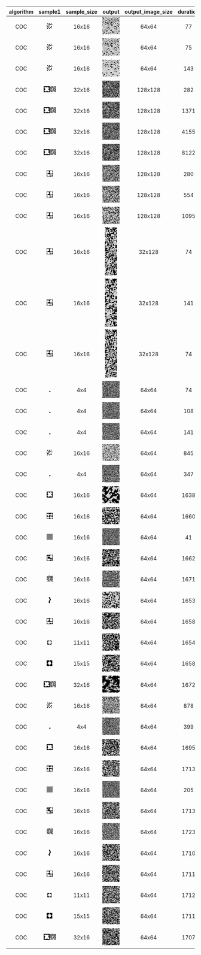 | algorithm | sample1 | sample_size | output | output_image_size | duration | seed | algorithm_parameters |
|:----:|:----:|:----:|:----:|:----:|:----:|:----:|:----:|
|COC|<img src="SamplesBnW/Boulders.png">|16x16|<img src="ExperimentsCOC/Output/Boulders1.png">|64x64|77|42|Temperature=1, Receptor=2, Iterations=2|
|COC|<img src="SamplesBnW/Boulders.png">|16x16|<img src="ExperimentsCOC/Output/Boulders2.png">|64x64|75|42|Temperature=0.1, Receptor=2, Iterations=2|
|COC|<img src="SamplesBnW/Boulders.png">|16x16|<img src="ExperimentsCOC/Output/Boulders3.png">|64x64|143|42|Temperature=0.1, Receptor=2, Iterations=4|
|COC|<img src="SamplesBnW/CaveMaze.png">|32x16|<img src="ExperimentsCOC/Output/CaveMaze1.png">|128x128|282|42|Temperature=1, Receptor=2, Iterations=2|
|COC|<img src="SamplesBnW/CaveMaze.png">|32x16|<img src="ExperimentsCOC/Output/CaveMaze2.png">|128x128|1371|42|Temperature=1, Receptor=3, Iterations=2|
|COC|<img src="SamplesBnW/CaveMaze.png">|32x16|<img src="ExperimentsCOC/Output/CaveMaze3.png">|128x128|4155|42|Temperature=1, Receptor=4, Iterations=2|
|COC|<img src="SamplesBnW/CaveMaze.png">|32x16|<img src="ExperimentsCOC/Output/CaveMaze4.png">|128x128|8122|42|Temperature=1, Receptor=4, Iterations=4|
|COC|<img src="SamplesBnW/Rooms.png">|16x16|<img src="ExperimentsCOC/Output/Rooms1.png">|128x128|280|42|Temperature=1, Receptor=2, Iterations=2|
|COC|<img src="SamplesBnW/Rooms.png">|16x16|<img src="ExperimentsCOC/Output/Rooms2.png">|128x128|554|42|Temperature=1, Receptor=2, Iterations=4|
|COC|<img src="SamplesBnW/Rooms.png">|16x16|<img src="ExperimentsCOC/Output/Rooms3.png">|128x128|1095|42|Temperature=1, Receptor=2, Iterations=8|
|COC|<img src="SamplesBnW/Rooms.png">|16x16|<img src="ExperimentsCOC/Output/Roomsv1.png">|32x128|74|42|Temperature=1, Receptor=2, Iterations=2|
|COC|<img src="SamplesBnW/Rooms.png">|16x16|<img src="ExperimentsCOC/Output/Roomsv2.png">|32x128|141|42|Temperature=1, Receptor=2, Iterations=4|
|COC|<img src="SamplesBnW/Rooms.png">|16x16|<img src="ExperimentsCOC/Output/Roomsv3.png">|32x128|74|42|Temperature=0.1, Receptor=2, Iterations=2|
|COC|<img src="SamplesBnW/SimpleMaze.png">|4x4|<img src="ExperimentsCOC/Output/SimpleMaze1.png">|64x64|74|42|Temperature=1, Receptor=2, Iterations=2|
|COC|<img src="SamplesBnW/SimpleMaze.png">|4x4|<img src="ExperimentsCOC/Output/SimpleMaze2.png">|64x64|108|42|Temperature=1, Receptor=2, Iterations=3|
|COC|<img src="SamplesBnW/SimpleMaze.png">|4x4|<img src="ExperimentsCOC/Output/SimpleMaze3.png">|64x64|141|42|Temperature=0.1, Receptor=2, Iterations=4|
|COC|<img src="SamplesBnW/Boulders.png">|16x16|<img src="ExperimentsCOC/Output/misc_Boulders.png">|64x64|845|-1(592)|Temperature=0.5, Receptor=3, Iterations=5|
|COC|<img src="SamplesBnW/SimpleMaze.png">|4x4|<img src="ExperimentsCOC/Output/misc_SimpleMaze.png">|64x64|347|-1(490)|Temperature=1, Receptor=2, Iterations=10|
|COC|<img src="SamplesBnW/Cave.png">|16x16|<img src="ExperimentsCOC/Output/misc_Cave.png">|64x64|1638|-1(889)|Temperature=1, Receptor=3, Iterations=10|
|COC|<img src="SamplesBnW/Caves.png">|16x16|<img src="ExperimentsCOC/Output/misc_Caves.png">|64x64|1660|-1(588)|Temperature=1, Receptor=3, Iterations=10|
|COC|<img src="SamplesBnW/Chess.png">|16x16|<img src="ExperimentsCOC/Output/misc_Chess.png">|64x64|41|-1(310)|Temperature=1, Receptor=2, Iterations=1|
|COC|<img src="SamplesBnW/LessRooms.png">|16x16|<img src="ExperimentsCOC/Output/misc_LessRooms.png">|64x64|1662|-1(405)|Temperature=1, Receptor=3, Iterations=10|
|COC|<img src="SamplesBnW/Maze.png">|16x16|<img src="ExperimentsCOC/Output/misc_Maze.png">|64x64|1671|-1(131)|Temperature=1, Receptor=3, Iterations=10|
|COC|<img src="SamplesBnW/River.png">|16x16|<img src="ExperimentsCOC/Output/misc_River.png">|64x64|1653|-1(856)|Temperature=1, Receptor=3, Iterations=10|
|COC|<img src="SamplesBnW/Rooms.png">|16x16|<img src="ExperimentsCOC/Output/misc_Rooms.png">|64x64|1658|-1(570)|Temperature=1, Receptor=3, Iterations=10|
|COC|<img src="SamplesBnW/SimpleRooms.png">|11x11|<img src="ExperimentsCOC/Output/misc_SimpleRooms.png">|64x64|1654|-1(286)|Temperature=1, Receptor=3, Iterations=10|
|COC|<img src="SamplesBnW/ThickWalls.png">|15x15|<img src="ExperimentsCOC/Output/misc_ThickWalls.png">|64x64|1658|-1(994)|Temperature=1, Receptor=3, Iterations=10|
|COC|<img src="SamplesBnW/CaveMaze.png">|32x16|<img src="ExperimentsCOC/Output/misc_CaveMaze.png">|64x64|1672|-1(713)|Temperature=1, Receptor=3, Iterations=10|
|COC|<img src="SamplesBnW/Boulders.png">|16x16|<img src="ExperimentsCOC/Output/misc_Boulders.gif">|64x64|878|-1(809)|Temperature=0.5, Receptor=3, Iterations=5|
|COC|<img src="SamplesBnW/SimpleMaze.png">|4x4|<img src="ExperimentsCOC/Output/misc_SimpleMaze.gif">|64x64|399|-1(734)|Temperature=1, Receptor=2, Iterations=10|
|COC|<img src="SamplesBnW/Cave.png">|16x16|<img src="ExperimentsCOC/Output/misc_Cave.gif">|64x64|1695|-1(178)|Temperature=1, Receptor=3, Iterations=10|
|COC|<img src="SamplesBnW/Caves.png">|16x16|<img src="ExperimentsCOC/Output/misc_Caves.gif">|64x64|1713|-1(924)|Temperature=1, Receptor=3, Iterations=10|
|COC|<img src="SamplesBnW/Chess.png">|16x16|<img src="ExperimentsCOC/Output/misc_Chess.gif">|64x64|205|-1(692)|Temperature=1, Receptor=2, Iterations=5|
|COC|<img src="SamplesBnW/LessRooms.png">|16x16|<img src="ExperimentsCOC/Output/misc_LessRooms.gif">|64x64|1713|-1(952)|Temperature=1, Receptor=3, Iterations=10|
|COC|<img src="SamplesBnW/Maze.png">|16x16|<img src="ExperimentsCOC/Output/misc_Maze.gif">|64x64|1723|-1(717)|Temperature=1, Receptor=3, Iterations=10|
|COC|<img src="SamplesBnW/River.png">|16x16|<img src="ExperimentsCOC/Output/misc_River.gif">|64x64|1710|-1(495)|Temperature=1, Receptor=3, Iterations=10|
|COC|<img src="SamplesBnW/Rooms.png">|16x16|<img src="ExperimentsCOC/Output/misc_Rooms.gif">|64x64|1711|-1(256)|Temperature=1, Receptor=3, Iterations=10|
|COC|<img src="SamplesBnW/SimpleRooms.png">|11x11|<img src="ExperimentsCOC/Output/misc_SimpleRooms.gif">|64x64|1712|-1(25)|Temperature=1, Receptor=3, Iterations=10|
|COC|<img src="SamplesBnW/ThickWalls.png">|15x15|<img src="ExperimentsCOC/Output/misc_ThickWalls.gif">|64x64|1711|-1(790)|Temperature=1, Receptor=3, Iterations=10|
|COC|<img src="SamplesBnW/CaveMaze.png">|32x16|<img src="ExperimentsCOC/Output/misc_CaveMaze.gif">|64x64|1707|-1(552)|Temperature=1, Receptor=3, Iterations=10|
